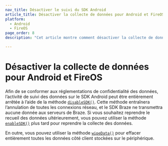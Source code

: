 ```yaml
---
nav_title: Désactiver le suivi du SDK Android
article_title: Désactiver la collecte de données pour Android et FireOS
platform: 
  - Android
  - FireOS
page_order: 8
description: "Cet article montre comment désactiver la collecte de données pour votre application Android ou FireOS."

---
```


# Désactiver la collecte de données pour Android et FireOS

Afin de se conformer aux réglementations de confidentialité des données, l’activité de suivi des données sur le SDK Android peut être entièrement arrêtée à l’aide de la méthode [`disableSDK()`][1]. Cette méthode entraînera l’annulation de toutes les connexions réseau, et le SDK Braze ne transmettra aucune donnée aux serveurs de Braze. Si vous souhaitez reprendre le recueil des données ultérieurement, vous pouvez utiliser la méthode [`enableSDK()`][2] plus tard pour reprendre la collecte des données.

En outre, vous pouvez utiliser la méthode [`wipeData()`][3] pour effacer entièrement toutes les données côté client stockées sur le périphérique.

[1]: https://appboy.github.io/appboy-android-sdk/kdoc/braze-android-sdk/com.braze/-braze/-companion/disable-sdk.html
[2]: https://appboy.github.io/appboy-android-sdk/kdoc/braze-android-sdk/com.braze/-braze/-companion/enable-sdk.html
[3]: https://appboy.github.io/appboy-android-sdk/kdoc/braze-android-sdk/com.braze/-braze/-companion/wipe-data.html
